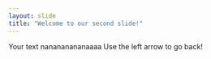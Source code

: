 ```yaml
---
layout: slide
title: "Welcome to our second slide!"
---
```

Your text nanananananaaaa
Use the left arrow to go back!
